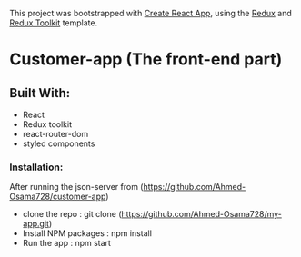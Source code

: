 This project was bootstrapped with [Create React App](https://github.com/facebook/create-react-app), using the [Redux](https://redux.js.org/) and [Redux Toolkit](https://redux-toolkit.js.org/) template.

# Customer-app (The front-end part)

## Built With:
- React
- Redux toolkit
- react-router-dom
- styled components

### Installation:
After running the json-server from (https://github.com/Ahmed-Osama728/customer-app) 
- clone the repo : git clone (https://github.com/Ahmed-Osama728/my-app.git)
- Install NPM packages : npm install
- Run the app : npm start 

 
